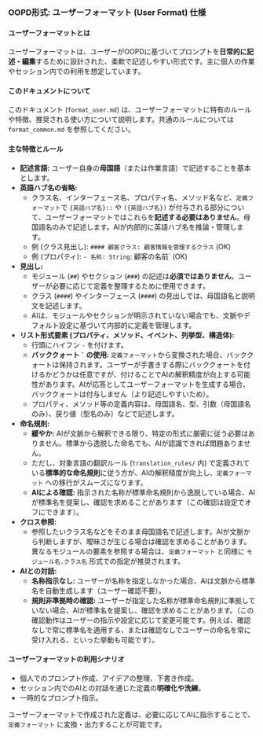 ### OOPD形式: ユーザーフォーマット (User Format) 仕様

#### ユーザーフォーマットとは

ユーザーフォーマットは、ユーザーがOOPDに基づいてプロンプトを**日常的に記述・編集**するために設計された、柔軟で記述しやすい形式です。主に個人の作業やセッション内での利用を想定しています。

#### このドキュメントについて

このドキュメント (`format_user.md`) は、ユーザーフォーマットに特有のルールや特徴、推奨される使い方について説明します。共通のルールについては `format_common.md` を参照してください。

#### 主な特徴とルール

- **記述言語:** ユーザー自身の**母国語**（または作業言語）で記述することを基本とします。
- **英語ハブ名の省略:**
  - クラス名、インターフェース名、プロパティ名、メソッド名など、`定義フォーマット`で `{英語ハブ名}::` や `({英語ハブ名})` が付与される部分について、ユーザーフォーマットではこれらを**記述する必要はありません**。母国語名のみで記述します。AIが内部的に英語ハブ名を推論・管理します。
  - 例 (クラス見出し): `#### 顧客クラス: 顧客情報を管理するクラス` (OK)
  - 例 (プロパティ): `- 名称: String`: 顧客の名前` (OK)
- **見出し:**
  - モジュール (`##`) やセクション (`###`) の記述は**必須ではありません**。ユーザーが必要に応じて定義を整理するために使用できます。
  - クラス (`####`) やインターフェース (`####`) の見出しでは、母国語名と説明文を記述します。
  - AIは、モジュールやセクションが明示されていない場合でも、文脈やデフォルト設定に基づいて内部的に定義を管理します。
- **リスト形式要素 (プロパティ、メソッド、イベント、列挙型、構造体):**
  - 行頭にハイフン `-` を付けます。
  - **バッククォート ``` ` ``` の使用:** `定義フォーマット`から変換された場合、バッククォートは保持されます。ユーザーが手書きする際にバッククォートを付けるかどうかは任意ですが、付けることでAIの解釈精度が向上する可能性があります。AIが応答としてユーザーフォーマットを生成する場合、バッククォートは付与しません（より記述しやすいため）。
  - プロパティ、メソッド等の定義内容は、母国語名、型、引数（母国語名のみ）、戻り値（型名のみ）などで記述します。
- **命名規則:**
  - **緩やか:** AIが文脈から解釈できる限り、特定の形式に厳密に従う必要はありません。標準から逸脱した命名でも、AIが認識できれば問題ありません。
  - ただし、対象言語の翻訳ルール (`translation_rules/` 内) で定義されている**標準的な命名規則**に従う方が、AIの解釈精度が向上し、`定義フォーマット` への移行がスムーズになります。
  - **AIによる確認:** 指示された名称が標準命名規則から逸脱している場合、AIが標準名を提案し、確認を求めることがあります（この確認は設定でオフにできます）。
- **クロス参照:**
  - 参照したいクラス名などをそのまま母国語名で記述します。AIが文脈から判断しますが、曖昧さが生じる場合は確認を求めることがあります。異なるモジュールの要素を参照する場合は、`定義フォーマット` と同様に `モジュール名.クラス名` 形式での指定が推奨されます。
- **AIとの対話:**
  - **名称指示なし:** ユーザーが名称を指定しなかった場合、AIは文脈から標準名を自動生成します（ユーザー確認不要）。
  - **規則非準拠時の確認:** ユーザーが指定した名称が標準命名規則に準拠していない場合、AIが標準名を提案し、確認を求めることがあります。（この確認動作はユーザーの指示や設定に応じて変更可能です。例えば、確認なしで常に標準名を適用する、または確認なしでユーザーの命名を常に受け入れる、といった挙動も可能です）。

#### ユーザーフォーマットの利用シナリオ

- 個人でのプロンプト作成、アイデアの整理、下書き作成。
- セッション内でのAIとの対話を通じた定義の**明確化や洗練**。
- 一時的なプロンプト指示。

ユーザーフォーマットで作成された定義は、必要に応じてAIに指示することで、`定義フォーマット` に変換・出力することが可能です。
